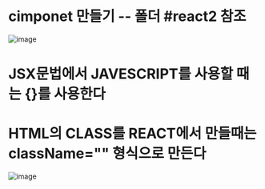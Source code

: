 # cimponet 만들기 -- 폴더 #react2 참조
![image](https://github.com/minjukimmm/react_basiccc/assets/129017089/a9dcb5a3-928c-456a-be0c-51a81012cc09)
# JSX문법에서 JAVESCRIPT를 사용할 때는 {}를 사용한다
# HTML의 CLASS를 REACT에서 만들때는 className="" 형식으로 만든다
![image](https://github.com/minjukimmm/react_basiccc/assets/129017089/8a9db8e6-06a0-4a8c-9dc3-913b33dd3970)
